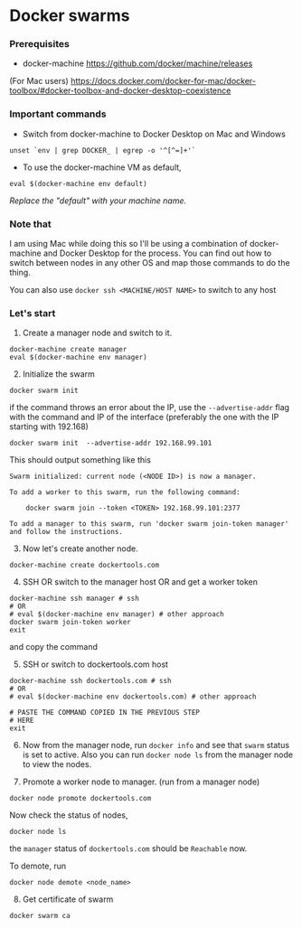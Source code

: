 # Docker swarms

### Prerequisites

- docker-machine
https://github.com/docker/machine/releases

(For Mac users)
https://docs.docker.com/docker-for-mac/docker-toolbox/#docker-toolbox-and-docker-desktop-coexistence


### Important commands
- Switch from docker-machine to Docker Desktop on Mac and Windows
```
unset `env | grep DOCKER_ | egrep -o '^[^=]+'`
```

- To use the docker-machine VM as default,
```
eval $(docker-machine env default)
```
_Replace the "default" with your machine name._

### Note that
I am using Mac while doing this so I'll be using a combination of docker-machine and Docker Desktop for the process.
You can find out how to switch between nodes in any other OS and map those commands to do the thing.

You can also use `docker ssh <MACHINE/HOST NAME>` to switch to any host

### Let's start

1. Create a manager node and switch to it.
```
docker-machine create manager
eval $(docker-machine env manager)
```

2. Initialize the swarm
```
docker swarm init
```

if the command throws an error about the IP, use the `--advertise-addr` flag with the command and IP of the interface (preferably the one with the IP starting with 192.168)
```
docker swarm init  --advertise-addr 192.168.99.101
```


This should output something like this
```
Swarm initialized: current node (<NODE ID>) is now a manager.

To add a worker to this swarm, run the following command:

    docker swarm join --token <TOKEN> 192.168.99.101:2377

To add a manager to this swarm, run 'docker swarm join-token manager' and follow the instructions.
```

3. Now let's create another node.
```
docker-machine create dockertools.com
```

4. SSH OR switch to the manager host OR and get a worker token
```
docker-machine ssh manager # ssh
# OR
# eval $(docker-machine env manager) # other approach
docker swarm join-token worker
exit
```
and copy the command

5. SSH or switch to dockertools.com host
```
docker-machine ssh dockertools.com # ssh
# OR
# eval $(docker-machine env dockertools.com) # other approach

# PASTE THE COMMAND COPIED IN THE PREVIOUS STEP
# HERE
exit
```

6. Now from the manager node, run `docker info` and see that `swarm` status is set to active.
Also you can run `docker node ls` from the manager node to view the nodes.

7. Promote a worker node to manager. (run from a manager node)
```
docker node promote dockertools.com
```

Now check the status of nodes,
```
docker node ls
```

the `manager` status of `dockertools.com` should be `Reachable` now.

To demote, run
```
docker node demote <node_name>
```

8. Get certificate of swarm
```
docker swarm ca
```
